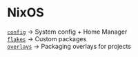 # NixOS

[`config`](./config/) -> System config + Home Manager<br>
[`flakes`](./flakes/) -> Custom packages<br>
[`overlays`](./overlays/) -> Packaging overlays for projects<br>
